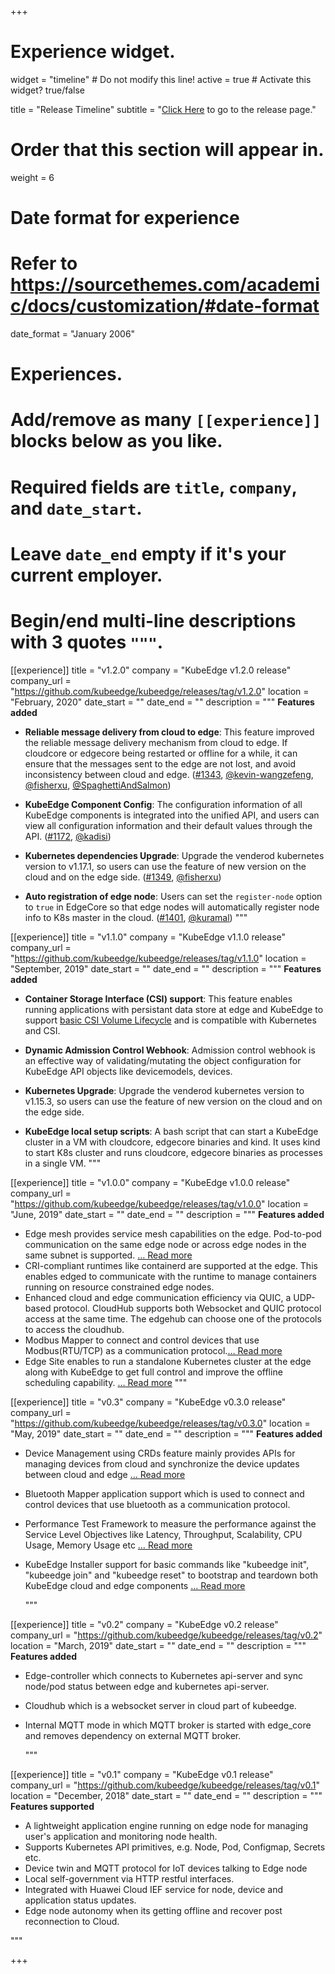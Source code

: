 +++
# Experience widget.
widget = "timeline"  # Do not modify this line!
active = true  # Activate this widget? true/false

title = "Release Timeline"
subtitle = "[Click Here](https://github.com/kubeedge/kubeedge/releases) to go to the release page."

# Order that this section will appear in.
weight = 6

# Date format for experience
#   Refer to https://sourcethemes.com/academic/docs/customization/#date-format
date_format = "January 2006"

# Experiences.
#   Add/remove as many `[[experience]]` blocks below as you like.
#   Required fields are `title`, `company`, and `date_start`.
#   Leave `date_end` empty if it's your current employer.
#   Begin/end multi-line descriptions with 3 quotes `"""`.

[[experience]]
  title = "v1.2.0"
  company = "KubeEdge v1.2.0 release"
  company_url = "https://github.com/kubeedge/kubeedge/releases/tag/v1.2.0"
  location = "February, 2020"
  date_start = ""
  date_end = ""
  description = """
**Features added**

- **Reliable message delivery from cloud to edge**: This feature improved the reliable message delivery
mechanism from cloud to edge. If cloudcore or edgecore being restarted or offline for a while, it can
ensure that the messages sent to the edge are not lost, and avoid inconsistency between cloud and edge.
([#1343](https://github.com/kubeedge/kubeedge/pull/1343), [@kevin-wangzefeng](https://github.com/kevin-wangzefeng),
[@fisherxu](https://github.com/fisherxu), [@SpaghettiAndSalmon](https://github.com/SpaghettiAndSalmon))

- **KubeEdge Component Config**: The configuration information of all KubeEdge components is integrated
into the unified API, and users can view all configuration information and their default values through
the API. ([#1172](https://github.com/kubeedge/kubeedge/pull/1172), [@kadisi](https://github.com/kadisi))

- **Kubernetes dependencies Upgrade**: Upgrade the venderod kubernetes version to v1.17.1, so users can
use the feature of new version on the cloud and on the edge side.
([#1349](https://github.com/kubeedge/kubeedge/pull/1349), [@fisherxu](https://github.com/fisherxu))

- **Auto registration of edge node**: Users can set the `register-node` option to `true` in EdgeCore
so that edge nodes will automatically register node info to K8s master in the cloud.
([#1401](https://github.com/kubeedge/kubeedge/pull/1401), [@kuramal](https://github.com/kuramal))
  """

[[experience]]
  title = "v1.1.0"
  company = "KubeEdge v1.1.0 release"
  company_url = "https://github.com/kubeedge/kubeedge/releases/tag/v1.1.0"
  location = "September, 2019"
  date_start = ""
  date_end = ""
  description = """
**Features added**
- **Container Storage Interface (CSI) support**: This feature enables running applications with
persistant data store at edge and KubeEdge to support
[basic CSI Volume Lifecycle](https://github.com/container-storage-interface/spec/blob/master/spec.md#volume-lifecycle)
and is compatible with Kubernetes and CSI.

- **Dynamic Admission Control Webhook**: Admission control webhook is an effective way of
validating/mutating the object configuration for KubeEdge API objects like devicemodels, devices.

- **Kubernetes Upgrade**: Upgrade the venderod kubernetes version to v1.15.3, so users can use the
feature of new version on the cloud and on the edge side.

- **KubeEdge local setup scripts**: A bash script that can start a KubeEdge cluster in a VM with
cloudcore, edgecore binaries and kind. It uses kind to start K8s cluster and runs cloudcore, edgecore
binaries as processes in a single VM.
  """

[[experience]]
  title = "v1.0.0"
  company = "KubeEdge v1.0.0 release"
  company_url = "https://github.com/kubeedge/kubeedge/releases/tag/v1.0.0"
  location = "June, 2019"
  date_start = ""
  date_end = ""
  description = """
**Features added**

- Edge mesh provides service mesh capabilities on the edge. Pod-to-pod communication on the same edge node or across edge nodes in the same subnet is supported. <a href='https://docs.kubeedge.io/en/latest/guides/edgemesh_test_env_guide.html' target="_blank">&hellip; Read more</a>
- CRI-compliant runtimes like containerd are supported at the edge. This enables edged to communicate with the runtime to manage containers running on resource constrained edge nodes.
- Enhanced cloud and edge communication efficiency via QUIC, a UDP-based protocol. CloudHub supports both Websocket and QUIC protocol access at the same time. The edgehub can choose one of the protocols to access the cloudhub.
- Modbus Mapper to connect and control devices that use Modbus(RTU/TCP) as a communication protocol.<a href='https://docs.kubeedge.io/en/latest/mappers/modbus_mapper.html' target="_blank">&hellip; Read more</a>
- Edge Site enables to run a standalone Kubernetes cluster at the edge along with KubeEdge to get full control and improve the offline scheduling capability. <a href='https://docs.kubeedge.io/en/latest/modules/edgesite.html' target="_blank">&hellip; Read more</a>
  """

[[experience]]
  title = "v0.3"
  company = "KubeEdge v0.3.0 release"
  company_url = "https://github.com/kubeedge/kubeedge/releases/tag/v0.3.0"
  location = "May, 2019"
  date_start = ""
  date_end = ""
  description = """
**Features added**  

- Device Management using CRDs feature mainly provides APIs for managing devices from cloud and synchronize the device updates between cloud and edge <a href='https://github.com/kubeedge/kubeedge/blob/master/docs/proposals/device-crd.md' target="_blank">&hellip; Read more</a>
- Bluetooth Mapper application support which is used to connect and control devices that use bluetooth as a communication protocol.
- Performance Test Framework to measure the performance against the Service Level Objectives like Latency, Throughput, Scalability, CPU Usage, Memory Usage etc <a href='https://github.com/kubeedge/kubeedge/blob/master/docs/proposals/perf.md' target="_blank">&hellip; Read more</a>
- KubeEdge Installer support for basic commands like "kubeedge init", "kubeedge join" and "kubeedge reset" to bootstrap and teardown both KubeEdge cloud and edge components <a href='https://github.com/kubeedge/kubeedge/blob/master/docs/proposals/keadm-scope.md' target="_blank">&hellip; Read more</a>

  """

[[experience]]
  title = "v0.2"
  company = "KubeEdge v0.2 release"
  company_url = "https://github.com/kubeedge/kubeedge/releases/tag/v0.2"
  location = "March, 2019"
  date_start = ""
  date_end = ""
  description = """
**Features added**  

- Edge-controller which connects to Kubernetes api-server and sync node/pod status between edge and kubernetes api-server.
- Cloudhub which is a websocket server in cloud part of kubeedge.
- Internal MQTT mode in which MQTT broker is started with edge_core and removes dependency on external MQTT broker.

  """

[[experience]]
  title = "v0.1"
  company = "KubeEdge v0.1 release"
  company_url = "https://github.com/kubeedge/kubeedge/releases/tag/v0.1"
  location = "December, 2018"
  date_start = ""
  date_end = ""
  description = """
**Features supported**  

- A lightweight application engine running on edge node for managing user's application and monitoring node health.
- Supports Kubernetes API primitives, e.g. Node, Pod, Configmap, Secrets etc.
- Device twin and MQTT protocol for IoT devices talking to Edge node
- Local self-government via HTTP restful interfaces.
- Integrated with Huawei Cloud IEF service for node, device and application status updates.
- Edge node autonomy when its getting offline and recover post reconnection to Cloud.  

"""

+++
